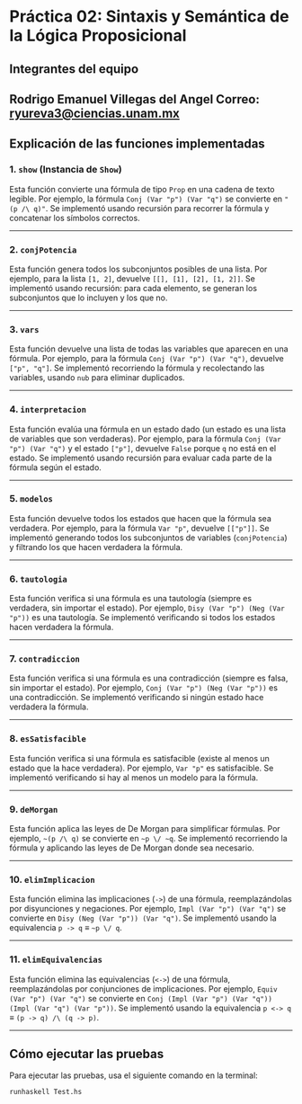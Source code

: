 # Práctica 02: Sintaxis y Semántica de la Lógica Proposicional

## Integrantes del equipo
Rodrigo Emanuel Villegas del Angel 
Correo: ryureva3@ciencias.unam.mx
---

## Explicación de las funciones implementadas

### 1. `show` (Instancia de `Show`)
Esta función convierte una fórmula de tipo `Prop` en una cadena de texto legible. Por ejemplo, la fórmula `Conj (Var "p") (Var "q")` se convierte en `"(p /\ q)"`. Se implementó usando recursión para recorrer la fórmula y concatenar los símbolos correctos.

---

### 2. `conjPotencia`
Esta función genera todos los subconjuntos posibles de una lista. Por ejemplo, para la lista `[1, 2]`, devuelve `[[], [1], [2], [1, 2]]`. Se implementó usando recursión: para cada elemento, se generan los subconjuntos que lo incluyen y los que no.

---

### 3. `vars`
Esta función devuelve una lista de todas las variables que aparecen en una fórmula. Por ejemplo, para la fórmula `Conj (Var "p") (Var "q")`, devuelve `["p", "q"]`. Se implementó recorriendo la fórmula y recolectando las variables, usando `nub` para eliminar duplicados.

---

### 4. `interpretacion`
Esta función evalúa una fórmula en un estado dado (un estado es una lista de variables que son verdaderas). Por ejemplo, para la fórmula `Conj (Var "p") (Var "q")` y el estado `["p"]`, devuelve `False` porque `q` no está en el estado. Se implementó usando recursión para evaluar cada parte de la fórmula según el estado.

---

### 5. `modelos`
Esta función devuelve todos los estados que hacen que la fórmula sea verdadera. Por ejemplo, para la fórmula `Var "p"`, devuelve `[["p"]]`. Se implementó generando todos los subconjuntos de variables (`conjPotencia`) y filtrando los que hacen verdadera la fórmula.

---

### 6. `tautologia`
Esta función verifica si una fórmula es una tautología (siempre es verdadera, sin importar el estado). Por ejemplo, `Disy (Var "p") (Neg (Var "p"))` es una tautología. Se implementó verificando si todos los estados hacen verdadera la fórmula.

---

### 7. `contradiccion`
Esta función verifica si una fórmula es una contradicción (siempre es falsa, sin importar el estado). Por ejemplo, `Conj (Var "p") (Neg (Var "p"))` es una contradicción. Se implementó verificando si ningún estado hace verdadera la fórmula.

---

### 8. `esSatisfacible`
Esta función verifica si una fórmula es satisfacible (existe al menos un estado que la hace verdadera). Por ejemplo, `Var "p"` es satisfacible. Se implementó verificando si hay al menos un modelo para la fórmula.

---

### 9. `deMorgan`
Esta función aplica las leyes de De Morgan para simplificar fórmulas. Por ejemplo, `~(p /\ q)` se convierte en `~p \/ ~q`. Se implementó recorriendo la fórmula y aplicando las leyes de De Morgan donde sea necesario.

---

### 10. `elimImplicacion`
Esta función elimina las implicaciones (`->`) de una fórmula, reemplazándolas por disyunciones y negaciones. Por ejemplo, `Impl (Var "p") (Var "q")` se convierte en `Disy (Neg (Var "p")) (Var "q")`. Se implementó usando la equivalencia `p -> q` ≡ `~p \/ q`.

---

### 11. `elimEquivalencias`
Esta función elimina las equivalencias (`<->`) de una fórmula, reemplazándolas por conjunciones de implicaciones. Por ejemplo, `Equiv (Var "p") (Var "q")` se convierte en `Conj (Impl (Var "p") (Var "q")) (Impl (Var "q") (Var "p"))`. Se implementó usando la equivalencia `p <-> q` ≡ `(p -> q) /\ (q -> p)`.

---

## Cómo ejecutar las pruebas
Para ejecutar las pruebas, usa el siguiente comando en la terminal:

```bash
runhaskell Test.hs